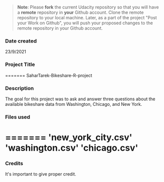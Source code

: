 >**Note**: Please **fork** the current Udacity repository so that you will have a **remote** repository in **your** Github account. Clone the remote repository to your local machine. Later, as a part of the project "Post your Work on Github", you will push your proposed changes to the remote repository in your Github account.

### Date created
23/9/2021

### Project Title
=======
SaharTarek-Bikeshare-R-project

### Description
The goal for this project was to ask and answer three questions about the available bikeshare data from Washington, Chicago, and New York.

### Files used
=======
'new_york_city.csv'
'washington.csv'
'chicago.csv'
=======

### Credits
It's important to give proper credit.

